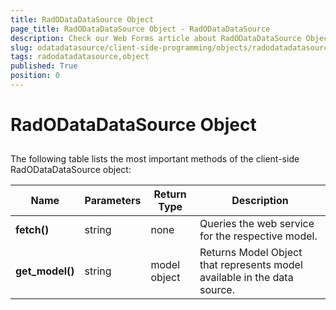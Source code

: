 ```yaml
---
title: RadODataDataSource Object
page_title: RadODataDataSource Object - RadODataDataSource
description: Check our Web Forms article about RadODataDataSource Object.
slug: odatadatasource/client-side-programming/objects/radodatadatasource-object
tags: radodatadatasource,object
published: True
position: 0
---
```


# RadODataDataSource Object



## 

The following table lists the most important methods of the client-side RadODataDataSource object:


|  **Name**  |  **Parameters**  |  **Return Type**  |  **Description**  |
| ------ | ------ | ------ | ------ |
| **fetch()** |string|none|Queries the web service for the respective model.|
| **get_model()** |string|model object|Returns Model Object that represents model available in the data source.|

